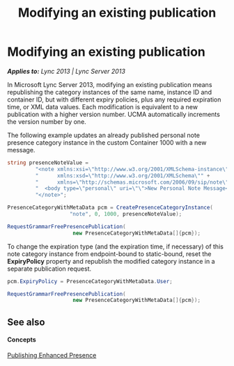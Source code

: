 ﻿---
title: Modifying an existing publication
TOCTitle: Modifying an existing publication
ms:assetid: 707bce3e-97eb-4ca3-862d-de99ffa25e94
ms:mtpsurl: https://msdn.microsoft.com/en-us/library/Dn454642(v=office.15)
ms:contentKeyID: 57092887
ms.date: 07/24/2014
mtps_version: v=office.15
dev_langs:
- csharp
---

# Modifying an existing publication


_**Applies to:** Lync 2013 | Lync Server 2013_

In Microsoft Lync Server 2013, modifying an existing publication means republishing the category instances of the same name, instance ID and container ID, but with different expiry policies, plus any required expiration time, or XML data values. Each modification is equivalent to a new publication with a higher version number. UCMA automatically increments the version number by one.

The following example updates an already published personal note presence category instance in the custom Container 1000 with a new message.

``` csharp
string presenceNoteValue = 
         "<note xmlns:xsi=\"http://www.w3.org/2001/XMLSchema-instance\"" + 
         "      xmlns:xsd=\"http://www.w3.org/2001/XMLSchema\"" + 
         "      xmlns=\"http://schemas.microsoft.com/2006/09/sip/note\">" + 
         "  <body type=\"personal\" uri=\"\">New Personal Note Message</body>" + 
         "</note>";

PresenceCategoryWithMetaData pcm = CreatePresenceCategoryInstance(
                    "note", 0, 1000, presenceNoteValue);

RequestGrammarFreePresencePublication(
                     new PresenceCategoryWithMetaData[]{pcm}); 
```

To change the expiration type (and the expiration time, if necessary) of this note category instance from endpoint-bound to static-bound, reset the **ExpiryPolicy** property and republish the modified category instance in a separate publication request.

``` csharp
pcm.ExpiryPolicy = PresenceCategoryWithMetaData.User;

RequestGrammarFreePresencePublication(
                     new PresenceCategoryWithMetaData[]{pcm}); 
```

## See also

#### Concepts

[Publishing Enhanced Presence](publishing-enhanced-presence.md)

